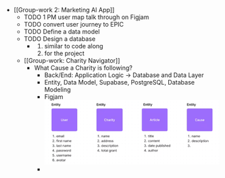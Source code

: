 - [[Group-work 2: Marketing AI App]]
	- TODO 1 PM user map talk through on Figjam
	- TODO convert user journey to EPIC
	- TODO Define a data model
	- TODO Design a database
		- 1. similar to code along
		  2. for the project
	- [[Group-work: Charity Navigator]]
		- What Cause a Charity is following?
			- Back/End: Application Logic -> Database and Data Layer
			- Entity, Data Model, Supabase, PostgreSQL, Database Modeling
			- Figjam ![Screenshot 2023-03-07 at 10.42.17 AM.png](../assets/Screenshot_2023-03-07_at_10.42.17_AM_1678203747176_0.png)
			-